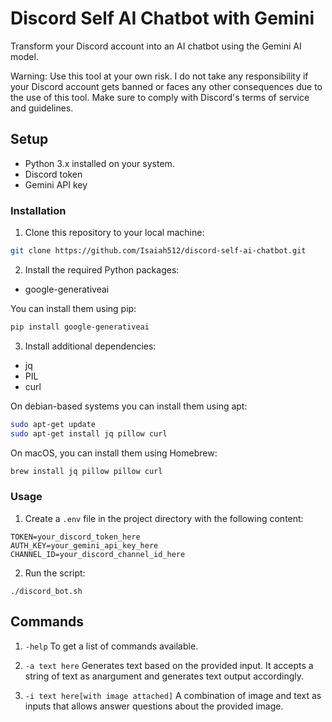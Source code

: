 # Discord Self AI Chatbot with Gemini
Transform your Discord account into an AI chatbot using the Gemini AI model.

Warning: Use this tool at your own risk. I do not take any responsibility if your Discord account gets banned or faces any other consequences due to the use of this tool. Make sure to comply with Discord's terms of service and guidelines.

## Setup
- Python 3.x installed on your system.
- Discord token
- Gemini API key

### Installation

1. Clone this repository to your local machine:
```bash
git clone https://github.com/Isaiah512/discord-self-ai-chatbot.git
```

2. Install the required Python packages:
- google-generativeai

You can install them using pip:
```bash
pip install google-generativeai
```

3. Install additional dependencies:
- jq
- PIL
- curl

On debian-based systems you can install them using apt:
```bash
sudo apt-get update
sudo apt-get install jq pillow curl
```

On macOS, you can install them using Homebrew:
```bash
brew install jq pillow pillow curl
```

### Usage
1. Create a `.env` file in the project directory with the following content:
```
TOKEN=your_discord_token_here
AUTH_KEY=your_gemini_api_key_here
CHANNEL_ID=your_discord_channel_id_here
```

2. Run the script:
```
./discord_bot.sh
```
## Commands
1. `-help`
To get a list of commands available.

2. `-a text here`
Generates text based on the provided input. It accepts a string of text as anargument and generates text output accordingly.

3. `-i text here[with image attached]`
A combination of image and text as inputs that allows answer questions about the provided image.
